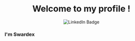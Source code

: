 <div align="center" id="header">
  <h1>Welcome to my profile !</h1>
  <img src="https://img.shields.io/badge/LinkedIn-blue?style=for-the-badge&logo=linkedin&logoColor=white" alt="LinkedIn Badge"/>
</div>
<div align="left" id="content">
  <h3>I'm Swardex</h3>
</div>
